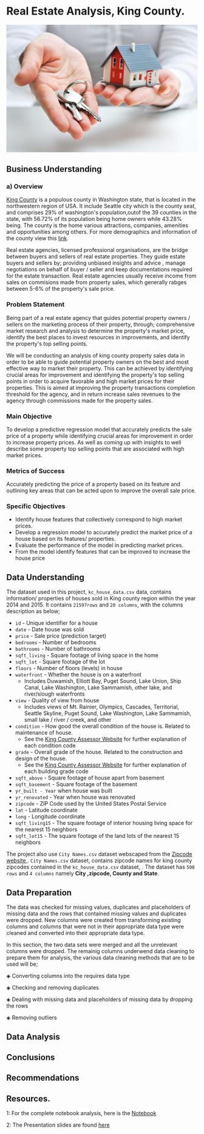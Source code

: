 # Real Estate Analysis, King County.

![picture](data/real-estate.jpg)

## Business Understanding

### a) Overview
[King County](https://en.wikipedia.org/wiki/King_County,_Washington) is a populous county in Washington state, that is located in the northwestern region of USA. It include Seattle city which is the county seat, and comprises 29% of washington's population,outof the 39 counties in the state, with  56.72% of its population being home owners while 43.28% being. The county is the home various attractions, companies, amenities and opportunities among others. For more demographics and information of the county view this [link](https://www.point2homes.com/US/Neighborhood/WA/King-County-Demographics.html).

Real estate agencies, licensed professional organisations, are the bridge between buyers and sellers of real estate properties. They guide estate buyers and sellers by; providing unbiased insights and advice , manage negotiations on behalf of buyer / seller and keep documentations required for the estate transaction. Real estate agencies usually receive income from sales on commisions made from property sales, which generally rabges between 5-6% of the property's sale price.

### Problem Statement
Being part of a real estate agency that guides potential property owners / sellers on the marketing process of their property, through; comprehensive market research and analysis to determine the property's market price, identify the best places to invest resources in improvements, and identify the property's top selling points. 

We will be conducting an analysis of king county property sales data in order to be able to guide potential property owners on the best and most effective way to market their property. This can be achieved by identifying crucial areas for improvement and identifying the property's top selling points in order to acquire favorable and high market prices for their properties. This is aimed at improving the property transactions completion threshold for the agency, and in return increase sales revenues to the agency through commissions made for the property sales.

### Main Objective
To develop a predictive regression model that accurately predicts the sale price of a property while identifying crucial areas for improvement in order to increase property prices. As well as coming up with insights to well describe some property top selling points that are associated with high market prices.

### Metrics of Success
Accurately predicting the price of a property based on its feature and outlining key areas that can be acted upon to improve the overall sale price.

### Specific Objectives
* Identify house features that collectively correspond to high market prices.
* Develop a regression model to accurately predict the market price of a house based on its features/ properties.
* Evaluate the performance of the model in predicting market prices.
* From the model identify features that can be improved to increase the house price

## Data Understanding

The dataset used in this project, `kc_house_data.csv` data, contains information/ properties of houses sold in King county region within the year 2014 and 2015. It contains `21597rows` and `20 columns`, with the columns description as below;
* `id` - Unique identifier for a house
* `date` - Date house was sold
* `price` - Sale price (prediction target)
* `bedrooms` - Number of bedrooms
* `bathrooms` - Number of bathrooms
* `sqft_living` - Square footage of living space in the home
* `sqft_lot` - Square footage of the lot
* `floors` - Number of floors (levels) in house
* `waterfront` - Whether the house is on a waterfront
    * Includes Duwamish, Elliott Bay, Puget Sound, Lake Union, Ship Canal, Lake Washington, Lake Sammamish, other lake, and river/slough waterfronts
* `view` - Quality of view from house
    * Includes views of Mt. Rainier, Olympics, Cascades, Territorial, Seattle Skyline, Puget Sound, Lake Washington, Lake Sammamish, small lake / river / creek, and other
* `condition` - How good the overall condition of the house is. Related to maintenance of house.
    * See the [King County Assessor Website](https://info.kingcounty.gov/assessor/esales/Glossary.aspx?type=r) for further explanation of each condition code
* `grade` - Overall grade of the house. Related to the construction and design of the house.
    * See the [King County Assessor Website](https://info.kingcounty.gov/assessor/esales/Glossary.aspx?type=r) for further explanation of each building grade code
* `sqft_above` - Square footage of house apart from basement
* `sqft_basement` - Square footage of the basement
* `yr_built - Year` when house was built
* `yr_renovated` - Year when house was renovated
* `zipcode` - ZIP Code used by the United States Postal Service
* `lat` - Latitude coordinate
* `long` - Longitude coordinate
* `sqft_living15` - The square footage of interior housing living space for the nearest 15 neighbors
* `sqft_lot15` - The square footage of the land lots of the nearest 15 neighbors

The project also use `City Names.csv` dataset webscaped from the [Zipcode website ](https://www.zipcode.com.ng/2022/06/list-of-washington-zip-codes.html). `City Names.csv` dataset, contains zipcode names for king county zipcodes contained in the `kc_house_data.csv` dataset, . The dataset has `500 rows` and `4 columns` namely **City ,zipcode, County and State**.

## Data Preparation

The data was checked for missing values, duplicates and placeholders of missing data and the rows that contained missing values and duplicates were dropped. New columns were created from transforming existing columns and columns that were not in their appropriate data type were cleaned and converted into their appropriate data type. 

In this section, the two data sets were merged and all the unrelevant columns were dropped. The remainig columns underwend data cleaning to prepare them for analysis, the various data cleaning methods that are to be used will be;
 <p> &#9672 Converting columns into the requires data type </p>
<p> &#9672  Checking and removing duplicates</p> 
 <p> &#9672 Dealing with missing data and placeholders of missing data by dropping the rows </p>
 <p> &#9672 Removing outliers </p>

## Data Analysis


## Conclusions


## Recommendations

## Resources.
1: For the complete notebook analysis, here is the [Notebook](https://github.com/sha-ddie/Phase-2-Project/blob/main/student.ipynb)

2: The Presentation slides are found [here]()